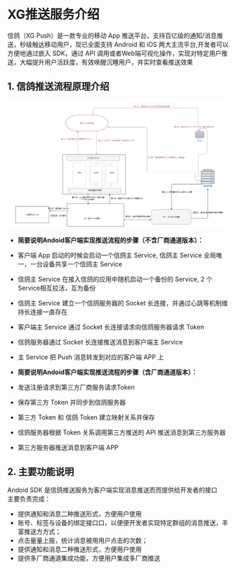 

# XG推送服务介绍

信鸽（XG Push）是一款专业的移动 App 推送平台，支持百亿级的通知/消息推送，秒级触达移动用户，现已全面支持 Android 和 iOS 两大主流平台,开发者可以方便地通过嵌入 SDK，通过 API 调用或者Web端可视化操作，实现对特定用户推送，大幅提升用户活跃度，有效唤醒沉睡用户，并实时查看推送效果

## 1. 信鸽推送流程原理介绍

![](/assets/xg流程图.png)

* **简要说明Andoid客户端实现推送流程的步骤（不含厂商通道版本）：**

* 客户端 App 启动的时候会启动一个信鸽主 Service, 信鸽主 Service 全局唯一，一台设备共享一个信鸽主 Service

* 信鸽主 Service 在接入信鸽的应用中随机启动一个备份的 Service, 2 个Service相互拉活，互为备份
* 信鸽主 Service 建立一个信鸽服务器的 Socket 长连接，并通过心跳等机制维持长连接一直存在
* 客户端主 Service 通过 Socket 长连接请求向信鸽服务器请求 Token
* 信鸽服务器通过 Socket 长连接推送消息到客户端主 Service
* 主 Service 把 Push 消息转发到对应的客户端 APP 上

* **简要说明Andoid客户端实现推送流程的步骤（含厂商通道版本）：**

* 发送注册请求到第三方厂商服务请求Token

* 保存第三方 Token 并同步到信鸽服务器
* 第三方 Token 和 信鸽 Token 建立映射关系并保存
* 信鸽服务器根据 Token 关系调用第三方推送的 API 推送消息到第三方服务器
* 第三方服务器推送消息到客户端 APP

## 2. 主要功能说明

Andoid SDK 是信鸽推送服务为客户端实现消息推送⽽而提供给开发者的接⼝  
主要负责完成：

* 提供通知和消息二种推送形式，方便用户使用
* 账号、标签与设备的绑定接⼝口，以便便开发者实现特定群组的消息推送，丰富推送⽅方式；
* 点击量量上报，统计消息被⽤用户点击的次数；
* 提供通知和消息二种推送形式，方便用户使用
* 提供多厂商通道集成功能，方便用户集成多厂商推送



